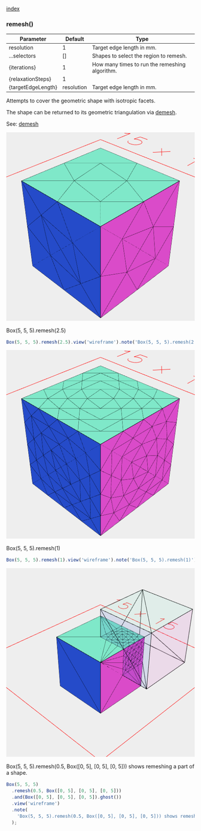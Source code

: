 [index](../../nb/api/index.md)
### remesh()
Parameter|Default|Type
---|---|---
resolution|1|Target edge length in mm.
...selectors|[]|Shapes to select the region to remesh.
{iterations}|1|How many times to run the remeshing algorithm.
{relaxationSteps}|1|
{targetEdgeLength}|resolution|Target edge length in mm.

Attempts to cover the geometric shape with isotropic facets.

The shape can be returned to its geometric triangulation via [demesh](../../nb/api/demesh.md).

See: [demesh](../../nb/api/demesh.md)

![Image](remesh.md.$2_wireframe.png)

Box(5, 5, 5).remesh(2.5)

```JavaScript
Box(5, 5, 5).remesh(2.5).view('wireframe').note('Box(5, 5, 5).remesh(2.5)');
```

![Image](remesh.md.$3_wireframe.png)

Box(5, 5, 5).remesh(1)

```JavaScript
Box(5, 5, 5).remesh(1).view('wireframe').note('Box(5, 5, 5).remesh(1)');
```

![Image](remesh.md.$4_wireframe.png)

Box(5, 5, 5).remesh(0.5, Box([0, 5], [0, 5], [0, 5])) shows remeshing a part of a shape.

```JavaScript
Box(5, 5, 5)
  .remesh(0.5, Box([0, 5], [0, 5], [0, 5]))
  .and(Box([0, 5], [0, 5], [0, 5]).ghost())
  .view('wireframe')
  .note(
    'Box(5, 5, 5).remesh(0.5, Box([0, 5], [0, 5], [0, 5])) shows remeshing a part of a shape.'
  );
```

